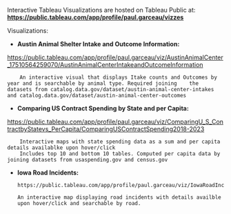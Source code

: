 Interactive Tableau Visualizations are hosted on Tableau Public at:
**https://public.tableau.com/app/profile/paul.garceau/vizzes**


Visualizations:

  - **Austin Animal Shelter Intake and Outcome Information:**

https://public.tableau.com/app/profile/paul.garceau/viz/AustinAnimalCenter_17510564259070/AustinAnimalCenterIntakeandOutcomeInformation

		An interactive visual that displays Itake counts and Outcomes by year and is searchable by animal type. Required joining 	the datasets from catalog.data.gov/dataset/austin-animal-center-intakes and catalog.data.gov/dataset/austin-animal-center-outcomes



  - **Comparing US Contract Spending by State and per Capita:** 

https://public.tableau.com/app/profile/paul.garceau/viz/ComparingU_S_ContractbyStatevs_PerCapita/ComparingUSContractSpending2018-2023

		Interactive maps with state spending data as a sum and per capita details availablke upon hover/click 
		Includes top 10 and bottom 10 tables. Computed per capita data by joining datasets from usaspending.gov and census.gov



  - **Iowa Road Incidents:**
 
		https://public.tableau.com/app/profile/paul.garceau/viz/IowaRoadIncidents/MainView

		An interactive map displaying road incidents with details availble upon hover/click and searchable by road. 

